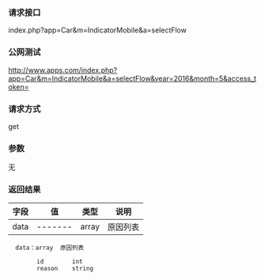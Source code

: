### **请求接口**
index.php?app=Car&m=IndicatorMobile&a=selectFlow



### **公网测试**
http://www.apps.com/index.php?app=Car&m=IndicatorMobile&a=selectFlow&year=2016&month=5&access_token=

### **请求方式**
get


### **参数**
无    

### **返回结果**
|字段        |值          |类型    |说明        |
| ---------  |--------    |-------- |--------  |
|data|-------   |array  |原因列表  |

      data：array  原因列表
            
            id        int
            reason    string
